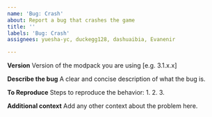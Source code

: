 ```yaml
---
name: 'Bug: Crash'
about: Report a bug that crashes the game
title: ''
labels: 'Bug: Crash'
assignees: yuesha-yc, duckegg128, dashuaibia, Evanenir

---
```


**Version**
Version of the modpack you are using [e.g. 3.1.x.x]

**Describe the bug**
A clear and concise description of what the bug is.

**To Reproduce**
Steps to reproduce the behavior:
1. 
2. 
3. 

**Additional context**
Add any other context about the problem here.
